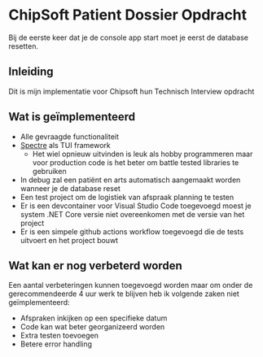 # ChipSoft Patient Dossier Opdracht

Bij de eerste keer dat je de console app start moet je eerst de database resetten.

## Inleiding

Dit is mijn implementatie voor Chipsoft hun Technisch Interview opdracht

## Wat is geïmplementeerd

- Alle gevraagde functionaliteit
- [Spectre](https://spectreconsole.net/) als TUI framework
  - Het wiel opnieuw uitvinden is leuk als hobby programmeren maar voor production code is het beter om battle tested libraries te gebruiken
- In debug zal een patiënt en arts automatisch aangemaakt worden wanneer je de database reset
- Een test project om de logistiek van afspraak planning te testen
- Er is een devcontainer voor Visual Studio Code toegevoegd moest je system .NET Core versie niet overeenkomen met de versie van het project
- Er is een simpele github actions workflow toegevoegd die de tests uitvoert en het project bouwt

## Wat kan er nog verbeterd worden

Een aantal verbeteringen kunnen toegevoegd worden maar om onder de gerecommendeerde 4 uur werk te blijven heb ik volgende zaken niet geïmplementeerd:

- Afspraken inkijken op een specifieke datum
- Code kan wat beter georganizeerd worden
- Extra testen toevoegen
- Betere error handling

